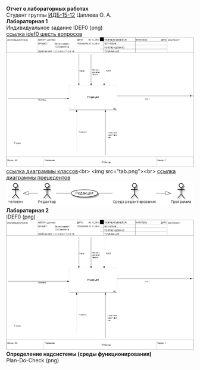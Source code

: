 **Отчет о лабораторных работах**<br>
Студент группы [ИДБ-15-12](https://github.com/stankin/design-2018/wiki/list-idb-15-12) Цаплева О. А.<br>
**Лабораторная 1**<br>
Индивидуальное задание IDEF0 (png)<br>
 [ссылка idef0 шесть вопросов](http://127.0.0.1:62622/idef0/index.html?id=3)<br>
 <img src="modelred.png"><br>
 [ссылка диаграммы классов](http://www.plantuml.com/plantuml/png/JOzDIiH048NNqwSePgNW8SRn0kvSDzsDqqnFMgeJN8WG5Lm9MRYNn1E8Fn0YnYkylf4LiZ2Rehxt7e-gJIerbzKXgBJtnPLcVI0JT4fqerPRRVQN7Al2diKGcIvsldHgTSeShsTb6oGYmSZMyLAwLNFB6Ys-y8at3FaUOwxNf1ETIpkXo_NiaOplt93mVxON6l4kz2DxenP5ZvD062O77-Zf26r-41xnAzPTVZeXFEC57LwFvPITjuwCPnESshZ2ohj_)<br>
<img src="tab.png"><br>
 [ссылка диаграммы прецедентов](http://www.plantuml.com/plantuml/png/fO_1IiD048RFdQSOSj93mGSGQUeva9ld9LdRfPkip4xmO8NWmQkFe9wybgeWLViCks_awAPIl4f8yk___VCpE_6iYBl6Wb-OzaAHQb1Lx0YlO3HLrM96hclhKsV5EfiRrZ3AYTnbSgPM8X9qL6lQjwxt-ZglA-NrlnkjFcTaXsHcSyRQaAxOk1RIlkKHAezPU0gluJrimrh-cso0nG3lOo_eMRwhy27FQXSe4t-GeHTXctWJjh7_7K_qCVQ9On93yEsdT2sdJz5t6UmkdFyjlKsynF4O3_93aFTR5Y3B7oz5bL28iJoHXM6Ysxfhx1S0)
<img src="scheme.png"><br>
**Лабораторная 2**<br>
IDEF0 (png)<br>
<img src="modelred.png"><br>
**Определение надсистемы (среды функционирования)**<br>
Plan-Do-Check (png)<br> 
